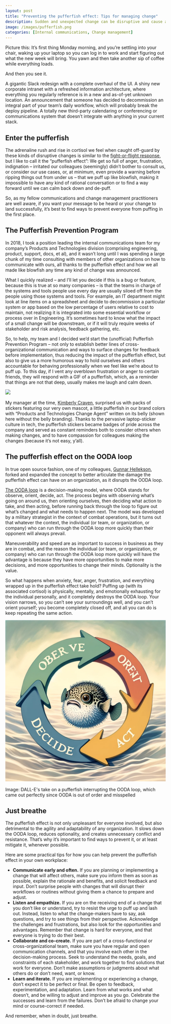 ```yaml
---
layout: post
title: "Preventing the pufferfish effect: Tips for managing change"
description: Sudden and unexpected change can be disruptive and cause anxiety, fear, and frustration in the workplace. This response can slow down decision-making and create unnecessary tension and resistance. By communicating early and often, involving stakeholders in the decision-making process, listening to feedback, and being open to iteration, organizations can mitigate the pufferfish effect and more successfully manage change.
image: /images/pufferfish.png
categories: [Internal communications, Change management]
---
```



Picture this: It’s first thing Monday morning, and you’re settling into your chair, waking up your laptop so you can log in to work and start figuring out what the new week will bring. You yawn and then take another sip of coffee while everything loads. 

And then you see it.

A gigantic Slack redesign with a complete overhaul of the UI. A shiny new corporate intranet with a refreshed information architecture, where everything you regularly reference is in a new and as-of-yet unknown location. An announcement that someone has decided to decommission an integral part of your team’s daily workflow, which will probably break the deploy pipeline. A totally new third-party calendaring or conferencing or communications system that doesn’t integrate with anything in your current stack. 

## Enter the pufferfish

The adrenaline rush and rise in cortisol we feel when caught off-guard by these kinds of disruptive changes is similar to the [fight-or-flight response](https://en.wikipedia.org/wiki/Fight-or-flight_response), but I like to call it the “pufferfish effect”: We get so full of anger, frustration, indignation – irritated our colleagues (seemingly) didn’t bother to consult us, or consider our use cases, or, at minimum, even provide a warning before ripping things out from under us – that we puff up like blowfish, making it impossible to have any kind of rational conversation or to find a way forward until we can calm back down and de-puff.

So, as my fellow communications and change management practitioners are well aware, if you want your message to be heard or your change to land successfully, it’s best to find ways to prevent everyone from puffing in the first place.

## The Pufferfish Prevention Program

In 2018, I took a position leading the internal communications team for my company’s Products and Technologies division (comprising engineering, product, support, docs, et al), and it wasn’t long until I was spending a large chunk of my time consulting with members of other organizations on how to communicate with ours, all thanks to the pufferfish effect and how we all made like blowfish any time any kind of change was announced. 

What I quickly realized – and I’ll let you decide if this is a bug or feature, because this is true at so many companies – is that the teams in charge of the systems and tools people use every day are usually siloed off from the people using those systems and tools. For example, an IT department might look at line items on a spreadsheet and decide to decommission a particular system or app based on the low percentage of users relative to cost to maintain, not realizing it is integrated into some essential workflow or process over in Engineering. It’s sometimes hard to know what the impact of a small change will be downstream, or if it will truly require weeks of stakeholder and risk analysis, feedback gathering, etc.

So, to help, my team and I decided we’d start the (unofficial) Pufferfish Prevention Program – not only to establish better lines of cross-organizational communication and ways to surface changes for feedback before implementation, thus reducing the impact of the pufferfish effect, but also to give us a more humorous way to hold ourselves and others accountable for behaving professionally when we feel like we’re about to puff up. To this day, if I vent any overblown frustration or anger to certain friends, they will respond with a GIF of a pufferfish, which, as a reminder that things are not that deep, usually makes me laugh and calm down.

<div class="about_headshot">
  <img src="{{ site:baseurl }}/images/puffer-sticker.png" />
</div>

My manager at the time, [Kimberly Craven](https://www.linkedin.com/in/kimberlycraven/), surprised us with packs of stickers featuring our very own mascot, a little pufferfish in our brand colors with “Products and Technologies Change Agent” written on its belly (shown here without the belly branding). Thanks to the pervasive laptop-sticker culture in tech, the pufferfish stickers became badges of pride across the company and served as constant reminders both to consider others when making changes, and to have compassion for colleagues making the changes (because it’s not easy, y’all).

## The pufferfish effect on the OODA loop

In true open source fashion, one of my colleagues, [Gunnar Hellekson](https://www.linkedin.com/in/gunnarhellekson/), forked and expanded the concept to better articulate the damage the pufferfish effect can have on an organization, as it disrupts the OODA loop.

[The OODA loop](https://en.wikipedia.org/wiki/OODA_loop) is a decision-making model, where OODA stands for observe, orient, decide, act. The process begins with observing what’s going on around us, then orienting ourselves, then deciding what action to take, and then acting, before running back through the loop to figure out what’s changed and what needs to happen next. The model was developed by a military strategist in the context of combat operations, but it turns out that whatever the context, the individual (or team, or organization, or company) who can run through the OODA loop more quickly than their opponent will always prevail. 

Maneuverability and speed are as important to success in business as they are in combat, and the reason the individual (or team, or organization, or company) who can run through the OODA loop more quickly will have the advantage is because they have more opportunities to make more decisions, and more opportunities to change their minds. Optionality is the value.

So what happens when anxiety, fear, anger, frustration, and everything wrapped up in the pufferfish effect take hold? Puffing up (with its associated cortisol) is physically, mentally, and emotionally exhausting for the individual personally, and it completely destroys the OODA loop. Your vision narrows, so you can’t see your surroundings well, and you can’t orient yourself; you become completely closed off, and all you can do is keep repeating the same action. 

![DALL-E's take on a pufferfish interrupting the OODA loop](/images/Dall-e-ooda.png)

<div class="image_caption">
  <p>Image: DALL-E's take on a pufferfish interrupting the OODA loop, which came out perfectly since OODA is out of order and misspelled</p>
</div>

## Just breathe

The pufferfish effect is not only unpleasant for everyone involved, but also detrimental to the agility and adaptability of any organization. It slows down the OODA loop, reduces optionality, and creates unnecessary conflict and resistance. That’s why it’s important to find ways to prevent it, or at least mitigate it, whenever possible.

Here are some practical tips for how you can help prevent the pufferfish effect in your own workplace:

* **Communicate early and often.** If you are planning or implementing a change that will affect others, make sure you inform them as soon as possible, explain the rationale and benefits, and solicit feedback and input. Don’t surprise people with changes that will disrupt their workflows or routines without giving them a chance to prepare and adjust.
* **Listen and empathize.** If you are on the receiving end of a change that you don’t like or understand, try to resist the urge to puff up and lash out. Instead, listen to what the change-makers have to say, ask questions, and try to see things from their perspective. Acknowledge the challenges and frustrations, but also look for the opportunities and advantages. Remember that change is hard for everyone, and that everyone is trying to do their best.
* **Collaborate and co-create.** If you are part of a cross-functional or cross-organizational team, make sure you have regular and open communication channels, and that you involve each other in the decision-making process. Seek to understand the needs, goals, and constraints of each stakeholder, and work together to find solutions that work for everyone. Don’t make assumptions or judgments about what others do or don’t need, want, or know. 
* **Learn and iterate.** If you are implementing or experiencing a change, don’t expect it to be perfect or final. Be open to feedback, experimentation, and adaptation. Learn from what works and what doesn’t, and be willing to adjust and improve as you go. Celebrate the successes and learn from the failures. Don’t be afraid to change your mind or course-correct if needed.

And remember, when in doubt, just breathe.
